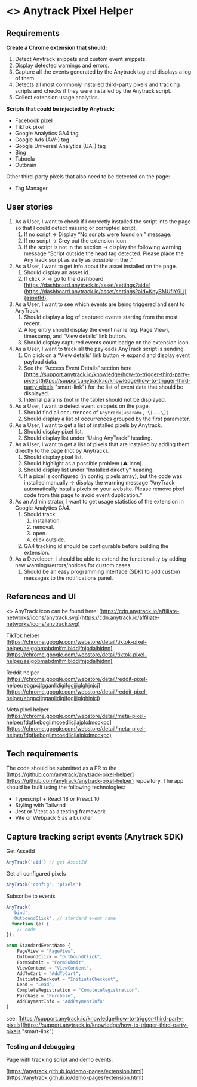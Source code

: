 # <> Anytrack Pixel Helper

## Requirements

**Create a Chrome extension that should:**

1. Detect Anytrack snippets and custom event snippets.
2. Display detected warnings and errors.
3. Capture all the events generated by the Anytrack tag and displays a log of them.
4. Detects all most commonly installed third-party pixels and tracking scripts and checks if they were installed by the Anytrack script.
5. Collect extension usage analytics.

**Scripts that could be injected by Anytrack:**

* Facebook pixel
* TikTok pixel
* Google Analytics GA4 tag
* Google Ads (AW-) tag
* Google Universal Analytics (UA-) tag
* Bing
* Taboola
* Outbrain

Other third-party pixels that also need to be detected on the page:

* Tag Manager


## User stories

1. As a User, I want to check if I correctly installed the script into the page so that I could detect missing or corrupted script.
	 1. If no script → Display “No scripts were found on <domain name>” message.
	 2. If no script → Grey out the extension icon.
	 3. If the script is not in the <head/> section → display the following warning message “Script outside the head tag detected. Please place the AnyTrack script as early as possible in the <head>.“
2. As a User, I want to get info about the asset installed on the page.
	 1. Should display an asset id.
	 2. If click ↗️ → go to the dashboard [https://dashboard.anytrack.io/asset/settings?aid=](https://dashboard.anytrack.io/asset/settings?aid=KnyBMUflY9Lj){assetId}.
3. As a User, I want to see which events are being triggered and sent to AnyTrack.
	 1. Should display a log of captured events starting from the most recent.
	 2. A log entry should display the event name (eg. Page View), timestamp, and “View details“ link button.
	 3. Should display captured events count badge on the extension icon.
4. As a User, I want to track all the payloads AnyTrack script is sending.
	 1. On click on a “View details“ link button → expand and display event payload data.
	 2. See the “Access Event Details“ section here [https://support.anytrack.io/knowledge/how-to-trigger-third-party-pixels](https://support.anytrack.io/knowledge/how-to-trigger-third-party-pixels "smart-link") for the list of event data that should be displayed.
	 3. Internal params (not in the table) should not be displayed.
5. As a User, I want to detect event snippets on the page.
	 1. Should find all occurrences of `Anytrack(<param>, \[...\])`.
	 2. Should display a list of occurrences grouped by the first parameter.
6. As a User, I want to get a list of installed pixels by Anytrack.
	 1. Should display pixel list.
	 2. Should display list under “Using AnyTrack“ heading.
7. As a User, I want to get a list of pixels that are installed by adding them directly to the page (not by Anytrack).
	 1. Should display pixel list.
	 2. Should highlight as a possible problem (⚠️ icon).
	 3. Should display list under “Installed directly“ heading.
	 4. If a pixel is configured (in config, pixels array), but the code was installed manually → display the warning message “AnyTrack automatically installs pixels on your website. Please remove <pixel name> pixel code from this page to avoid event duplication.“
8. As an Administrator, I want to get usage statistics of the extension in Google Analytics GA4.
	 1. Should track:
		1. installation.
		2. removal.
		3. open.
		4. click outside.
	2. GA4 tracking id should be configurable before building the extension.
9. As a Developer, I should be able to extend the functionality by adding new warnings/errors/notices for custom cases.
	1. Should be an easy programming interface (SDK) to add custom messages to the notifications panel.


## References and UI

<> AnyTrack icon can be found here: [https://cdn.anytrack.io/affiliate-networks/icons/anytrack.svg](https://cdn.anytrack.io/affiliate-networks/icons/anytrack.svg)

TikTok helper  
[https://chrome.google.com/webstore/detail/tiktok-pixel-helper/aelgobmabdmlfmiblddjfnjodalhidnn](https://chrome.google.com/webstore/detail/tiktok-pixel-helper/aelgobmabdmlfmiblddjfnjodalhidnn)

Reddit helper  
[https://chrome.google.com/webstore/detail/reddit-pixel-helper/ebgpcjlgganlidigifggjjiglghjnjcj](https://chrome.google.com/webstore/detail/reddit-pixel-helper/ebgpcjlgganlidigifggjjiglghjnjcj)

Meta pixel helper  
[https://chrome.google.com/webstore/detail/meta-pixel-helper/fdgfkebogiimcoedlicjlajpkdmockpc](https://chrome.google.com/webstore/detail/meta-pixel-helper/fdgfkebogiimcoedlicjlajpkdmockpc)


## Tech requirements

The code should be submitted as a PR to the [https://github.com/anytrack/anytrack-pixel-helper](https://github.com/anytrack/anytrack-pixel-helper) repository. The app should be built using the following technologies:

* Typescript + React 18 or Preact 10
* Styling with Tailwind
* Jest or Vitest as a testing framework
* Vite or Webpack 5 as a bundler


## Capture tracking script events (Anytrack SDK)

Get AssetId

```javascript
AnyTrack('aid') // get AssetId
```

Get all configured pixels

```javascript
AnyTrack('config', 'pixels')
```

Subscribe to events

```javascript
AnyTrack(
  'bind',
  'OutboundClick', // standard event name 
  function (e) {
    // code
});
```

```javascript
enum StandardEventName {
    PageView = "PageView",
    OutboundClick = "OutboundClick",
    FormSubmit = "FormSubmit",
    ViewContent = "ViewContent",
    AddToCart = "AddToCart",
    InitiateCheckout = "InitiateCheckout",
    Lead = "Lead",
    CompleteRegistration = "CompleteRegistration",
    Purchase = "Purchase",
    AddPaymentInfo = "AddPaymentInfo"
}
```

see: [https://support.anytrack.io/knowledge/how-to-trigger-third-party-pixels](https://support.anytrack.io/knowledge/how-to-trigger-third-party-pixels "smart-link")

### Testing and debugging

Page with tracking script and demo events:

[https://anytrack.github.io/demo-pages/extension.html](https://anytrack.github.io/demo-pages/extension.html)
